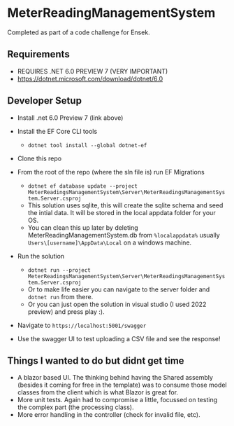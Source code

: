 # MeterReadingManagementSystem

Completed as part of a code challenge for Ensek.

## Requirements
- REQUIRES .NET 6.0 PREVIEW 7 (VERY IMPORTANT) 
- https://dotnet.microsoft.com/download/dotnet/6.0


## Developer Setup

- Install .net 6.0 Preview 7 (link above)
- Install the EF Core CLI tools
  - ```dotnet tool install --global dotnet-ef```
- Clone this repo
- From the root of the repo (where the sln file is) run EF Migrations
  - ```dotnet ef database update --project MeterReadingsManagementSystem\Server\MeterReadingsManagementSystem.Server.csproj```
  - This solution uses sqlite, this will create the sqlite schema and seed the intial data. It will be stored in the local appdata folder for your OS.
  - You can clean this up later by deleting MeterReadingManagementSystem.db from ```%localappdata%``` usually ```Users\[username]\AppData\Local``` on a windows machine.
  
- Run the solution
  - ```dotnet run --project MeterReadingsManagementSystem\Server\MeterReadingsManagementSystem.Server.csproj```
  - Or to make life easier you can navigate to the server folder and ```dotnet run``` from there.
  - Or you can just open the solution in visual studio (I used 2022 preview) and press play :).
 
- Navigate to ```https://localhost:5001/swagger```
- Use the swagger UI to test uploading a CSV file and see the response!

## Things I wanted to do but didnt get time
- A blazor based UI. The thinking behind having the Shared assembly (besides it coming for free in the template) was to consume those model classes from the client which is what Blazor is great for.
- More unit tests. Again had to compromise a little, focussed on testing the complex part (the processing class).
- More error handling in the controller (check for invalid file, etc).

